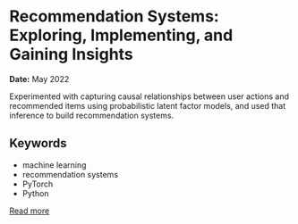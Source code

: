 # Recommendation Systems: Exploring, Implementing, and Gaining Insights

**Date:** May 2022

Experimented with capturing causal relationships between user actions and recommended items using probabilistic latent factor models, and used that inference to build recommendation systems.

## Keywords
- machine learning
- recommendation systems
- PyTorch
- Python




[Read more](https://utkarshkhandelwal.substack.com/p/incorporating-causal-inference-into)
